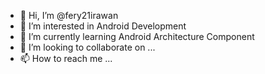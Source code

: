 - 👋 Hi, I’m @fery21irawan
- 👀 I’m interested in Android Development
- 🌱 I’m currently learning Android Architecture Component
- 💞️ I’m looking to collaborate on ...
- 📫 How to reach me ...

<!---
fery21irawan/fery21irawan is a ✨ special ✨ repository because its `README.md` (this file) appears on your GitHub profile.
You can click the Preview link to take a look at your changes.
--->
